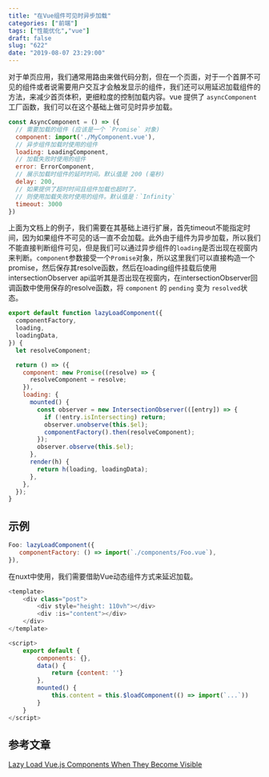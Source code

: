 ```yaml
---
title: "在Vue组件可见时异步加载"
categories: ["前端"]
tags: ["性能优化","vue"]
draft: false
slug: "622"
date: "2019-08-07 23:29:00"
---
```


对于单页应用，我们通常用路由来做代码分割，但在一个页面，对于一个首屏不可见的组件或者说需要用户交互才会触发显示的组件，我们还可以用延迟加载组件的方法，来减少首页体积，更细粒度的控制加载内容。vue 提供了 `asyncComponent` 工厂函数，我们可以在这个基础上做可见时异步加载。
```js
const AsyncComponent = () => ({
  // 需要加载的组件 (应该是一个 `Promise` 对象)
  component: import('./MyComponent.vue'),
  // 异步组件加载时使用的组件
  loading: LoadingComponent,
  // 加载失败时使用的组件
  error: ErrorComponent,
  // 展示加载时组件的延时时间。默认值是 200 (毫秒)
  delay: 200,
  // 如果提供了超时时间且组件加载也超时了，
  // 则使用加载失败时使用的组件。默认值是：`Infinity`
  timeout: 3000
})
```
上面为文档上的例子，我们需要在其基础上进行扩展，首先timeout不能指定时间，因为如果组件不可见的话一直不会加载。此外由于组件为异步加载，所以我们不能直接判断组件可见，但是我们可以通过异步组件的`loading`是否出现在视窗内来判断。`component`参数接受一个`Promise`对象，所以这里我们可以直接构造一个promise，然后保存其resolve函数，然后在loading组件挂载后使用intersectionObserver api监听其是否出现在视窗内，在intersectionObserver回调函数中使用保存的resolve函数，将 `component` 的 `pending` 变为 `resolved`状态。

```js
export default function lazyLoadComponent({
  componentFactory,
  loading,
  loadingData,
}) {
  let resolveComponent;

  return () => ({
    component: new Promise((resolve) => {
      resolveComponent = resolve;
    }),
    loading: {
      mounted() {
        const observer = new IntersectionObserver(([entry]) => {
          if (!entry.isIntersecting) return;
          observer.unobserve(this.$el);
          componentFactory().then(resolveComponent);
        });
        observer.observe(this.$el);
      },
      render(h) {
        return h(loading, loadingData);
      },
    },
  });
}
```
## 示例

```js
Foo: lazyLoadComponent({
   componentFactory: () => import(`./components/Foo.vue`),
}),
```

在nuxt中使用，我们需要借助Vue动态组件方式来延迟加载。
```js
<template>
    <div class="post">
        <div style="height: 110vh"></div>
        <div :is="content"></div>
    </div>
</template>

<script>
    export default {
        components: {},
        data() {
            return {content: ''}
        },
        mounted() {
            this.content = this.$loadComponent(() => import(`...`))
        }
    }
</script>
```

## 参考文章
[Lazy Load Vue.js Components When They Become Visible][1]


  [1]: https://markus.oberlehner.net/blog/lazy-load-vue-components-when-they-become-visible/
